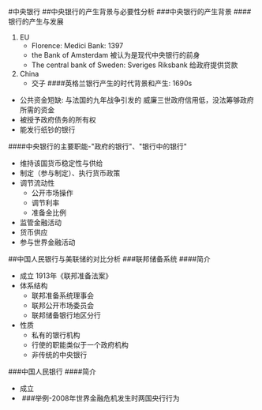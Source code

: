 #中央银行
##中央银行的产生背景与必要性分析
###中央银行的产生背景
####银行的产生与发展

1. EU
   - Florence: Medici Bank: 1397
   - the Bank of Amsterdam
     被认为是现代中央银行的前身
   - The central bank of Sweden: Sveriges Riksbank
     给政府提供贷款
2. China
   - 交子
####英格兰银行产生的时代背景和产生: 1690s
- 公共资金短缺: 与法国的九年战争引发的
  威廉三世政府信用低，没法筹够政府所需的资金
- 被授予政府债务的所有权
- 能发行纸钞的银行

####中央银行的主要职能-"政府的银行"、"银行中的银行"
- 维持该国货币稳定性与供给
- 制定（参与制定）、执行货币政策
- 调节流动性
  - 公开市场操作
  - 调节利率
  - 准备金比例
- 监管金融活动
- 货币供应
- 参与世界金融活动

##中国人民银行与美联储的对比分析
###联邦储备系统
####简介
- 成立
  1913年《联邦准备法案》
- 体系结构
  - 联邦准备系统理事会
  - 联邦公开市场委员会
  - 联邦储备银行地区分行
- 性质
  - 私有的银行机构
  - 行使的职能类似于一个政府机构
  - 非传统的中央银行

###中国人民银行
####简介
- 成立
- ​
###举例-2008年世界金融危机发生时两国央行行为